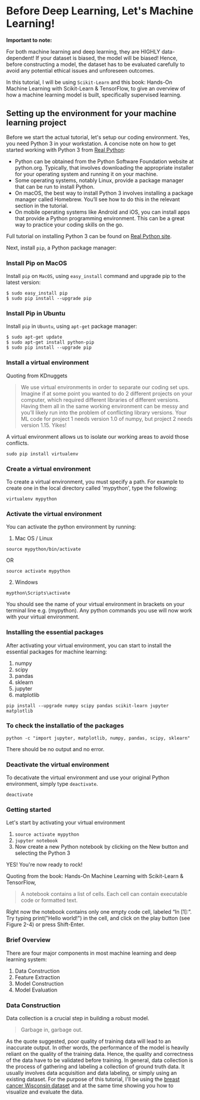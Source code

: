 
# Before Deep Learning, Let's Machine Learning!

**Important to note:**

For both machine learning and deep learning, they are HIGHLY data-dependent! If your dataset is biased, the model will be biased! Hence, before constructing a model, the dataset has to be evaluated carefully to avoid any potential ethical issues and unforeseen outcomes.

In this tutorial, I will be using ```Scikit-Learn``` and this book: Hands-On Machine Learning with Scikit-Learn & TensorFlow, to give an overview of how a machine learning model is built, specifically supervised learning. 

## Setting up the environment for your machine learning project

Before we start the actual tutorial, let's setup our coding environment. Yes, you need Python 3 in your workstation. A concise note on how to get started working with Python 3 from [Real Python](https://realpython.com/):

-   Python can be obtained from the Python Software Foundation website at python.org. Typically, that involves downloading the appropriate installer for your operating system and running it on your machine.
-   Some operating systems, notably Linux, provide a package manager that can be run to install Python.
-   On macOS, the best way to install Python 3 involves installing a package manager called Homebrew. You’ll see how to do this in the relevant section in the tutorial.
-   On mobile operating systems like Android and iOS, you can install apps that provide a Python programming environment. This can be a great way to practice your coding skills on the go.

Full tutorial on installing Python 3 can be found on [Real Python site](https://realpython.com/installing-python/).

Next, install ```pip```, a Python package manager:

### Install Pip on MacOS

Install ```pip``` on ```MacOS```, using ```easy_install``` command and upgrade pip to the latest version:

```
$ sudo easy_install pip
$ sudo pip install --upgrade pip
```

### Install Pip in Ubuntu

Install ```pip``` in ```Ubuntu```, using ```apt-get``` package manager:

```
$ sudo apt-get update
$ sudo apt-get install python-pip
$ sudo pip install --upgrade pip

```

### Install a virtual environment

Quoting from KDnuggets

> We use virtual environments in order to separate our coding set ups. 
> Imagine if at some point you wanted to do 2 different projects on your computer, which required different libraries of different versions. 
> Having them all in the same working environment can be messy and you’ll likely run into the problem of conflicting library versions. 
> Your ML code for project 1 needs version 1.0 of numpy, but project 2 needs version 1.15. Yikes!

A virtual environment allows us to isolate our working areas to avoid those conflicts.

```
sudo pip install virtualenv
```


### Create a virtual environment

To create a virtual environment, you must specify a path. For example to create one in the local directory called 'mypython', type the following:

```
virtualenv mypython
```

### Activate the virtual environment
You can activate the python environment by running:

1.   Mac OS / Linux

```
source mypython/bin/activate
```
OR

```
source activate mypython
```
2.   Windows

```
mypthon\Scripts\activate
```

You should see the name of your virtual environment in brackets on your terminal line e.g. (mypython). Any python commands you use will now work with your virtual environment.



### Installing the essential packages

After activating your virtual environment, you can start to install the essential packages for machine learning:

1.   numpy
2.   scipy
3.   pandas
4.   sklearn
5.   jupyter
6.   matplotlib

```
pip install --upgrade numpy scipy pandas scikit-learn jupyter matplotlib    
```

### To check the installatio of the packages

```
python -c "import jupyter, matplotlib, numpy, pandas, scipy, sklearn"
```

There should be no output and no error. 

### Deactivate the virtual environment

To decativate the virtual environment and use your original Python environment, simply type ```deactivate```.

```
deactivate 
```


### Getting started

Let's start by activating your virtual environment
1.  ```source activate mypython```
2.  ```jupyter notebook```
3.  Now create a new Python notebook by clicking on the New button and selecting the Python 3

YES! You're now ready to rock!

Quoting from the book: Hands-On Machine Learning with Scikit-Learn & TensorFlow,

> A notebook contains a list of cells. Each cell can contain executable code or formatted text. 

Right now the notebook contains only one empty code cell, labeled “In [1]:”. Try typing print("Hello world!") in the cell, and click on the play button (see Figure 2-4) or press Shift-Enter. 


### Brief Overview

There are four major components in most machine learning and deep learning system:

1.  Data Construction
2.  Feature Extraction
3.  Model Construction
4.  Model Evaluation

### Data Construction

Data collection is a crucial step in building a robust model.

> Garbage in, garbage out.

As the quote suggested, poor quality of training data will lead to an inaccurate output. In other words, the performance of the model is heavily reliant on the quality of the training data. Hence, the quality and correctness of the data have to be validated before training. In general, data collection is the process of gathering and labeling a collection of ground truth data. It usually involves data acquisition and data labeling, or simply using an existing dataset. For the purpose of this tutorial, I'll be using the [breast cancer Wisconsin dataset](https://scikit-learn.org/stable/modules/generated/sklearn.datasets.load_breast_cancer.html) and at the same time showing you how to visualize and evaluate the data.


```python



```
